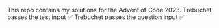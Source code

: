 This repo contains my solutions for the Advent of Code 2023. 
Trebuchet passes the test input ✅ 
Trebuchet passes the question input ✅ 
